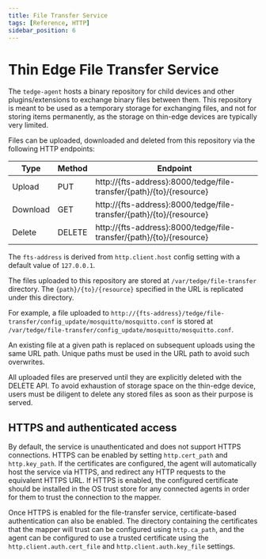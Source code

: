 ```yaml
---
title: File Transfer Service
tags: [Reference, HTTP]
sidebar_position: 6
---
```


# Thin Edge File Transfer Service

The `tedge-agent` hosts a binary repository for child devices and other plugins/extensions to exchange binary files between them.
This repository is meant to be used as a temporary storage for exchanging files, and not for storing items permanently,
as the storage on thin-edge devices are typically very limited.

Files can be uploaded, downloaded and deleted from this repository via the following HTTP endpoints:

|Type|Method|Endpoint|
|----|------|--------|
|Upload|PUT|http://{fts-address}:8000/tedge/file-transfer/{path}/{to}/{resource}|
|Download|GET|http://{fts-address}:8000/tedge/file-transfer/{path}/{to}/{resource}|
|Delete|DELETE|http://{fts-address}:8000/tedge/file-transfer/{path}/{to}/{resource}|

The `fts-address` is derived from `http.client.host` config setting with a default value of `127.0.0.1`.

The files uploaded to this repository are stored at `/var/tedge/file-transfer` directory.
The `{path}/{to}/{resource}` specified in the URL is replicated under this directory.

For example, a file uploaded to `http://{fts-address}/tedge/file-transfer/config_update/mosquitto/mosquitto.conf`
is stored at `/var/tedge/file-transfer/config_update/mosquitto/mosquitto.conf`.

An existing file at a given path is replaced on subsequent uploads using the same URL path.
Unique paths must be used in the URL path to avoid such overwrites.

All uploaded files are preserved until they are explicitly deleted with the DELETE API.
To avoid exhaustion of storage space on the thin-edge device,
users must be diligent to delete any stored files as soon as their purpose is served.

## HTTPS and authenticated access
By default, the service is unauthenticated and does not support HTTPS connections.
HTTPS can be enabled by setting `http.cert_path` and `http.key_path`.
If the certificates are configured, the agent will automatically host the service via HTTPS, and redirect any
HTTP requests to the equivalent HTTPS URL.
If HTTPS is enabled, the configured certificate should be installed in the OS trust store for any connected agents
in order for them to trust the connection to the mapper.

Once HTTPS is enabled for the file-transfer service, certificate-based authentication can also be enabled.
The directory containing the certificates that the mapper will trust can be configured using `http.ca_path`,
and the agent can be configured to use a trusted certificate using the `http.client.auth.cert_file` and `http.client.auth.key_file`
settings.
